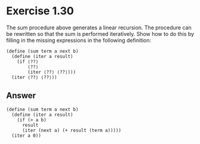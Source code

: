 # Exercise 1.30

The sum procedure above generates a linear recursion. The procedure can be
rewritten so that the sum is performed iteratively. Show how to do this by
filling in the missing expressions in the following definition:

```racket
(define (sum term a next b)
  (define (iter a result)
    (if ⟨??⟩
        ⟨??⟩
        (iter ⟨??⟩ ⟨??⟩)))
  (iter ⟨??⟩ ⟨??⟩))
```

## Answer

```racket
(define (sum term a next b)
  (define (iter a result)
    (if (> a b)
      result
      (iter (next a) (+ result (term a)))))
  (iter a 0))
```
